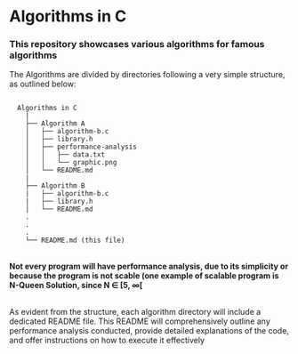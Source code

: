# Algorithms in C

### This repository showcases various algorithms for famous algorithms

The Algorithms are divided by directories following a very simple structure, as outlined below: 

```

  Algorithms in C
    |
    ├── Algorithm A
    │   ├── algorithm-b.c
    │   ├── library.h  
    │   ├── performance-analysis
    │   │   ├── data.txt
    │   │   └── graphic.png
    │   └── README.md  
    | 
    ├── Algorithm B
    |   ├── algorithm-b.c
    |   ├── library.h  
    │   └── README.md  
    .
    .
    .
    └── README.md (this file)

```
<br/>
<b>Not every program will have performance analysis, due to its simplicity or because the program is not scable (one example of scalable program is N-Queen Solution, since N ∈ [5, ∞[</b>
<br/>
<br/>
<p> As evident from the structure, each algorithm directory will include a dedicated README file. This README will comprehensively outline any performance analysis conducted, provide detailed explanations of the code, and offer instructions on how to execute it effectively</p>
